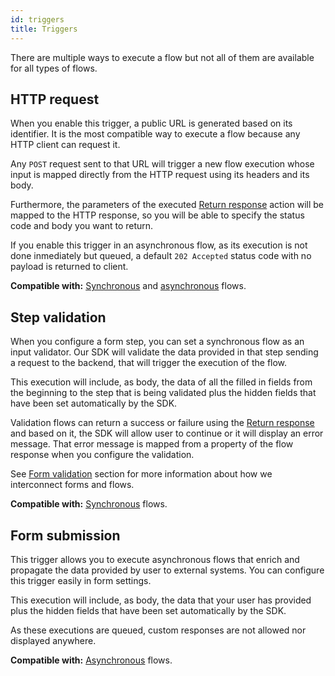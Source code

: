 ```yaml
---
id: triggers
title: Triggers
---
```


There are multiple ways to execute a flow but not all of them are available for all types of flows.

## HTTP request

When you enable this trigger, a public URL is generated based on its identifier. It is the most compatible way to execute a flow because any HTTP client can request it.

Any `POST` request sent to that URL will trigger a new flow execution whose input is mapped directly from the HTTP request using its headers and its body.

Furthermore, the parameters of the executed [Return response](/product/flows/actions#return-response) action will be mapped to the HTTP response, so you will be able to specify the status code and body you want to return.

If you enable this trigger in an asynchronous flow, as its execution is not done inmediately but queued, a default `202 Accepted` status code with no payload is returned to client.

**Compatible with:** [Synchronous](/product/flows/types#synchronous-flows) and [asynchronous](/product/flows/types#asynchronous-flows) flows.

## Step validation

When you configure a form step, you can set a synchronous flow as an input validator. Our SDK will validate the data provided in that step sending a request to the backend, that will trigger the execution of the flow.

This execution will include, as body, the data of all the filled in fields from the beginning to the step that is being validated plus the hidden fields that have been set automatically by the SDK.

Validation flows can return a success or failure using the [Return response](/product/flows/actions#return-response) and based on it, the SDK will allow user to continue or it will display an error message. That error message is mapped from a property of the flow response when you configure the validation.

See [Form validation](/product/forms/validations#validation-flows) section for more information about how we interconnect forms and flows.

**Compatible with:** [Synchronous](/product/flows/types#synchronous-flows) flows.

## Form submission

This trigger allows you to execute asynchronous flows that enrich and propagate the data provided by user to external systems. You can configure this trigger easily in form settings.

This execution will include, as body, the data that your user has provided plus the hidden fields that have been set automatically by the SDK.

As these executions are queued, custom responses are not allowed nor displayed anywhere.

**Compatible with:** [Asynchronous](/product/flows/types#asynchronous-flows) flows.
